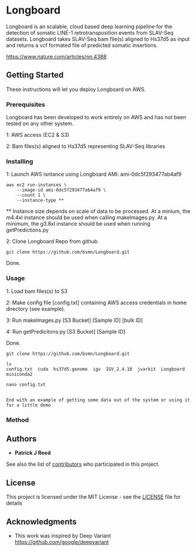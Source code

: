 # Longboard

Longboard is an scalable, cloud based deep learning pipeline for the detection of somatic LINE-1 retrotransposition events from SLAV-Seq datasets.  Longboard takes SLAV-Seq bam file(s) aligned to Hs37d5 as input and returns a vcf formated file of predicted somatic insertions. 

https://www.nature.com/articles/nn.4388

## Getting Started

These instructions will let you deploy Longboard on AWS.

### Prerequisites

Longboard has been developed to work entirely on AWS and has not been tested on any other system. 

1: AWS access (EC2 & S3)

2: Bam files(s) aligned to Hs37d5 representing SLAV-Seq libraries


### Installing

1: Launch AWS isntance using Longboard AMI: ami-0dc5f293477ab4af9

```
aws ec2 run-instances \
    --image-id ami-0dc5f293477ab4af9 \
    --count 1 \
    --instance-type **
```
** Instance size depends on scale of data to be processed. At a minium, the m4.4xl instance should be used when calling makeImages.py.  At a minimum, the g3.8xl instance should be used when running getPredictions.py 

2:  Clone Longboard Repo from github.

```
git clone https://github.com/bsmn/Longboard.git
```

Done.

### Usage

1: Load bam files(s) to S3

2: Make config file [config.txt] containing AWS access credentials in home directory (see example).

3: Run makeImages.py [S3 Bucket] [Sample ID] [bulk ID]

4: Run getPredicitons.py [S3 Bucket] [Sample ID]

Done.

```
git clone https://github.com/bsmn/Longboard.git

ls
config.txt  cuda  hs37d5.genome  igv  IGV_2.4.10  jvarkit  Longboard  miniconda2

nano config.txt


End with an example of getting some data out of the system or using it for a little demo
```
### Method



## Authors

* **Patrick J Reed**

See also the list of [contributors](https://github.com/PatrickJReed/Longboard/contributors) who participated in this project.

## License

This project is licensed under the MIT License - see the [LICENSE](LICENSE) file for details

## Acknowledgments

* This work was inspired by Deep Variant https://github.com/google/deepvariant
